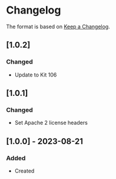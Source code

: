 # Changelog
The format is based on [Keep a Changelog](https://keepachangelog.com/en/1.0.0/).


## [1.0.2]
### Changed
- Update to Kit 106

## [1.0.1]
### Changed
- Set Apache 2 license headers

## [1.0.0] - 2023-08-21
### Added
- Created
